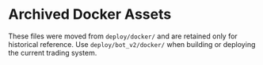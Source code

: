 # Archived Docker Assets

These files were moved from `deploy/docker/` and are retained only for historical reference.
Use `deploy/bot_v2/docker/` when building or deploying the current trading system.
